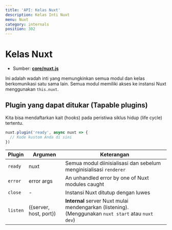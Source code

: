 ```yaml
---
title: 'API: Kelas Nuxt'
description: Kelas Inti Nuxt
menu: Nuxt
category: internals
position: 302
---
```


# Kelas Nuxt

- Sumber: **[core/nuxt.js](https://github.com/nuxt/nuxt.js/blob/dev/packages/core/src/nuxt.js)**

Ini adalah wadah inti yang memungkinkan semua modul dan kelas berkomunikasi satu sama lain. Semua modul memiliki akses ke instansi Nuxt menggunakan `this.nuxt`.

## Plugin yang dapat ditukar (Tapable plugins)

Kita bisa mendaftarkan kait (hooks) pada peristiwa siklus hidup (life cycle) tertentu.

```js
nuxt.plugin('ready', async nuxt => {
  // Kode kustom Anda di sini
})
```

| Plugin | Argumen | Keterangan |
| --- | --- | --- |
| `ready` | nuxt | Semua modul diinisialisasi dan sebelum menginisialisasi `renderer` |
| `error` | error args | An unhandled error by one of Nuxt modules caught |
| `close` | - | Instansi Nuxt ditutup dengan luwes |
| `listen` | ({server, host, port}) | **Internal** server Nuxt mulai mendengarkan (listening). (Menggunakan `nuxt start` atau `nuxt dev`) |
